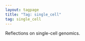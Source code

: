 ```yaml
---
layout: tagpage
title: "Tag: single_cell"
tag: single_cell
---
```


Reflections on single-cell genomics.
